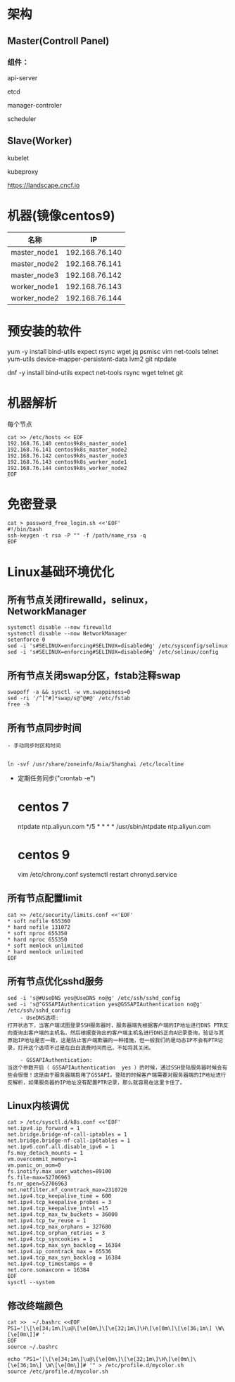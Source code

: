 # 架构

## Master(Controll Panel)

### 组件：

api-server

etcd

manager-controler

scheduler

## Slave(Worker)

kubelet

kubeproxy

https://landscape.cncf.io



# 机器(镜像centos9)

| 名称         | IP             |
| ------------ | -------------- |
| master_node1 | 192.168.76.140 |
| master_node2 | 192.168.76.141 |
| master_node3 | 192.168.76.142 |
| worker_node1 | 192.168.76.143 |
| worker_node2 | 192.168.76.144 |

# 预安装的软件

yum -y install bind-utils expect rsync wget jq psmisc vim net-tools telnet yum-utils device-mapper-persistent-data lvm2 git ntpdate

dnf -y install bind-utils expect  net-tools rsync wget telnet git

# 机器解析

每个节点

```
cat >> /etc/hosts << EOF
192.168.76.140 centos9k8s_master_node1
192.168.76.141 centos9k8s_master_node2
192.168.76.142 centos9k8s_master_node3
192.168.76.143 centos9k8s_worker_node1
192.168.76.144 centos9k8s_worker_node2
EOF
```

# 免密登录

```
cat > password_free_login.sh <<'EOF'
#!/bin/bash
ssh-keygen -t rsa -P "" -f /path/name_rsa -q
EOF
```

# Linux基础环境优化

## 所有节点关闭firewalld，selinux，NetworkManager

```
systemctl disable --now firewalld 
systemctl disable --now NetworkManager
setenforce 0
sed -i 's#SELINUX=enforcing#SELINUX=disabled#g' /etc/sysconfig/selinux
sed -i 's#SELINUX=enforcing#SELINUX=disabled#g' /etc/selinux/config
```

## 所有节点关闭swap分区，fstab注释swap


	swapoff -a && sysctl -w vm.swappiness=0
	sed -ri '/^[^#]*swap/s@^@#@' /etc/fstab
	free -h
## 所有节点同步时间 

	- 手动同步时区和时间


	ln -svf /usr/share/zoneinfo/Asia/Shanghai /etc/localtime
- 定期任务同步("crontab -e")

	# centos 7
	ntpdate ntp.aliyun.com
	*/5 * * * * /usr/sbin/ntpdate ntp.aliyun.com
	# centos 9
	vim /etc/chrony.conf
	systemctl restart chronyd.service
## 所有节点配置limit


	cat >> /etc/security/limits.conf <<'EOF'
	* soft nofile 655360
	* hard nofile 131072
	* soft nproc 655350
	* hard nproc 655350
	* soft memlock unlimited
	* hard memlock unlimited
	EOF
## 所有节点优化sshd服务


	sed -i 's@#UseDNS yes@UseDNS no@g' /etc/ssh/sshd_config
	sed -i 's@^GSSAPIAuthentication yes@GSSAPIAuthentication no@g' /etc/ssh/sshd_config
		- UseDNS选项:
	打开状态下，当客户端试图登录SSH服务器时，服务器端先根据客户端的IP地址进行DNS PTR反向查询出客户端的主机名，然后根据查询出的客户端主机名进行DNS正向A记录查询，验证与其原始IP地址是否一致，这是防止客户端欺骗的一种措施，但一般我们的是动态IP不会有PTR记录，打开这个选项不过是在白白浪费时间而已，不如将其关闭。
	
		- GSSAPIAuthentication:
	当这个参数开启（ GSSAPIAuthentication  yes ）的时候，通过SSH登陆服务器时候会有些会很慢！这是由于服务器端启用了GSSAPI。登陆的时候客户端需要对服务器端的IP地址进行反解析，如果服务器的IP地址没有配置PTR记录，那么就容易在这里卡住了。
## Linux内核调优

	cat > /etc/sysctl.d/k8s.conf <<'EOF'
	net.ipv4.ip_forward = 1
	net.bridge.bridge-nf-call-iptables = 1
	net.bridge.bridge-nf-call-ip6tables = 1
	net.ipv6.conf.all.disable_ipv6 = 1
	fs.may_detach_mounts = 1
	vm.overcommit_memory=1
	vm.panic_on_oom=0
	fs.inotify.max_user_watches=89100
	fs.file-max=52706963
	fs.nr_open=52706963
	net.netfilter.nf_conntrack_max=2310720
	net.ipv4.tcp_keepalive_time = 600
	net.ipv4.tcp_keepalive_probes = 3
	net.ipv4.tcp_keepalive_intvl =15
	net.ipv4.tcp_max_tw_buckets = 36000
	net.ipv4.tcp_tw_reuse = 1
	net.ipv4.tcp_max_orphans = 327680
	net.ipv4.tcp_orphan_retries = 3
	net.ipv4.tcp_syncookies = 1
	net.ipv4.tcp_max_syn_backlog = 16384
	net.ipv4.ip_conntrack_max = 65536
	net.ipv4.tcp_max_syn_backlog = 16384
	net.ipv4.tcp_timestamps = 0
	net.core.somaxconn = 16384
	EOF
	sysctl --system

## 	修改终端颜色

	cat >>  ~/.bashrc <<EOF 
	PS1='[\[\e[34;1m\]\u@\[\e[0m\]\[\e[32;1m\]\H\[\e[0m\]\[\e[36;1m\] \W\[\e[0m\]]# '
	EOF
	source ~/.bashrc
	
	echo "PS1='[\[\e[34;1m\]\u@\[\e[0m\]\[\e[32;1m\]\H\[\e[0m\]\[\e[36;1m\] \W\[\e[0m\]]# '" > /etc/profile.d/mycolor.sh
	source /etc/profile.d/mycolor.sh


